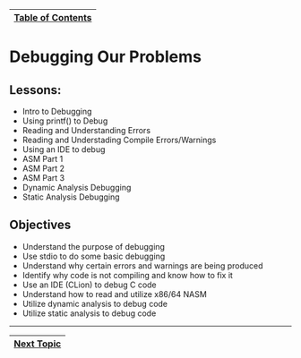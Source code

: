 |[Table of Contents](/00-Table-of-Contents.md)|
|---|

# Debugging Our Problems

## Lessons:

* Intro to Debugging
* Using printf() to Debug
* Reading and Understanding Errors
* Reading and Understading Compile Errors/Warnings
* Using an IDE to debug
* ASM Part 1
* ASM Part 2
* ASM Part 3
* Dynamic Analysis Debugging
* Static Analysis Debugging

## Objectives

* Understand the purpose of debugging
* Use stdio to do some basic debugging
* Understand why certain errors and warnings are being produced
* Identify why code is not compiling and know how to fix it
* Use an IDE (CLion) to debug C code
* Understand how to read and utilize x86/64 NASM
* Utilize dynamic analysis to debug code
* Utilize static analysis to debug code

---

|[Next Topic](/01_Debugging/01_Intro_to_Debugging.md)|
|---|
